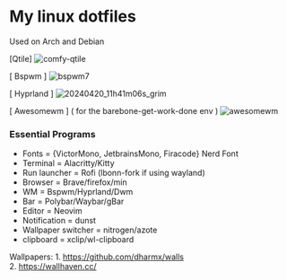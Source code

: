 # My linux dotfiles
Used on Arch and Debian<br>

[Qtile]
![comfy-qtile](https://github.com/autonomuscoder/dotfiles/assets/112854891/88605823-87fb-457a-8167-c44d46c1658b)


[ Bspwm ]
![bspwm7](https://github.com/autonomuscoder/dotfiles/assets/112854891/14a29ee9-081f-426f-b4ca-31f576ade5b5)


[ Hyprland ]
![20240420_11h41m06s_grim](https://github.com/autonomuscoder/dotfiles/assets/112854891/3e88c25a-f7b1-4d59-9c83-41a239adeebf)

[ Awesomewm ] ( for the barebone-get-work-done env )
![awesomewm](https://github.com/autonomuscoder/dotfiles/assets/112854891/3dc47c20-5d6f-4eb1-aca9-9dd97f3bd2bd)


### Essential Programs
<ul>
<li>Fonts = {VictorMono, JetbrainsMono, Firacode} Nerd Font</li>
<li>Terminal = Alacritty/Kitty</li>
<li>Run launcher = Rofi (lbonn-fork if using wayland)</li>
<li>Browser = Brave/firefox/min</li>
<li>WM = Bspwm/Hyprland/Dwm</li>
<li>Bar = Polybar/Waybar/gBar</li>
<li>Editor = Neovim</li>
<li>Notification = dunst</li>
<li>Wallpaper switcher = nitrogen/azote</li>
<li>clipboard = xclip/wl-clipboard</li>
</ul>

Wallpapers: 1. https://github.com/dharmx/walls<br>
            2. https://wallhaven.cc/


